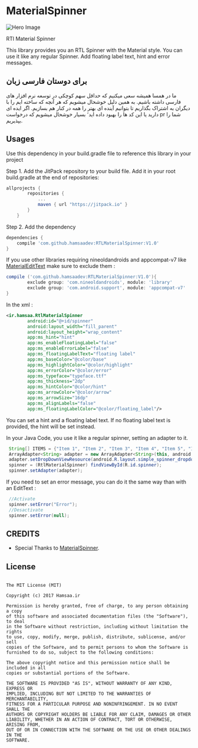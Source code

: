 # MaterialSpinner

![Hero Image](https://raw.githubusercontent.com/hamsaadev/RTLMaterialSpinner/master/screenshots/splash.jpg)


RTl Material Spinner

This library provides you an RTL Spinner with the Material style. You can use it like any regular Spinner.
Add floating label text, hint and error messages.

## برای دوستان فارسی زبان
ما در همسا همیشه سعی میکنیم که حداقل سهم کوچکی در توسعه نرم افزار های فارسی داشته باشیم. به همین دلیل خوشحال میشویم که هر آنچه که ساخته ایم را با دیگران به اشتراک بگذاریم تا بتوانیم آینده ای بهتر را همه در کنار هم بسازیم. اگر ایده ای دارید یا این کد ها را بهبود داده اید٬ بسیار خوشحال میشویم که درخواست pr شما را بپذیریم.

## Usages

Use this dependency in your build.gradle file to reference this library in your project

Step 1. Add the JitPack repository to your build file. Add it in your root build.gradle at the end of repositories:

```groovy
allprojects {
        repositories {
            ...
            maven { url "https://jitpack.io" }
        }
    }
```

Step 2. Add the dependency
```groovy
dependencies {
    compile 'com.github.hamsaadev:RTLMaterialSpinner:V1.0'
}
```

If you use other libraries requiring nineoldandroids and appcompat-v7 like [MaterialEditText](https://github.com/rengwuxian/MaterialEditText/) make sure to exclude them :
```groovy
compile ('com.github.hamsaadev:RTLMaterialSpinner:V1.0'){
        exclude group: 'com.nineoldandroids', module: 'library'
        exclude group: 'com.android.support', module: 'appcompat-v7'
}
```

In the xml : 

```xml
<ir.hamsaa.RtlMaterialSpinner
        android:id="@+id/spinner"
        android:layout_width="fill_parent"
        android:layout_height="wrap_content" 
        app:ms_hint="hint"
        app:ms_enableFloatingLabel="false"
        app:ms_enableErrorLabel="false"
        app:ms_floatingLabelText="floating label"
        app:ms_baseColor="@color/base"
        app:ms_highlightColor="@color/highlight"
        app:ms_errorColor="@color/error"
        app:ms_typeface="typeface.ttf"
        app:ms_thickness="2dp"
        app:ms_hintColor="@color/hint"
        app:ms_arrowColor="@color/arrow"
        app:ms_arrowSize="16dp"
        app:ms_alignLabels="false"
        app:ms_floatingLabelColor="@color/floating_label"/>
```
You can set a hint and a floating label text. If no floating label text is provided, the hint will be set instead.


In your Java Code, you use it like a regular spinner, setting an adapter to it.
```java
 String[] ITEMS = {"Item 1", "Item 2", "Item 3", "Item 4", "Item 5", "Item 6"};
 ArrayAdapter<String> adapter = new ArrayAdapter<String>(this, android.R.layout.simple_spinner_item, ITEMS);
 adapter.setDropDownViewResource(android.R.layout.simple_spinner_dropdown_item);
 spinner = (RtlMaterialSpinner) findViewById(R.id.spinner);
 spinner.setAdapter(adapter);
```

If you need to set an error message, you can do it the same way than with an EditText :
```java
 //Activate
 spinner.setError("Error");
 //Desactivate
 spinner.setError(null);
```

## CREDITS
* Special Thanks to [MaterialSpinner](https://github.com/ganfra/MaterialSpinner).


## License
```
   
The MIT License (MIT)

Copyright (c) 2017 Hamsaa.ir

Permission is hereby granted, free of charge, to any person obtaining a copy
of this software and associated documentation files (the "Software"), to deal
in the Software without restriction, including without limitation the rights
to use, copy, modify, merge, publish, distribute, sublicense, and/or sell
copies of the Software, and to permit persons to whom the Software is
furnished to do so, subject to the following conditions:

The above copyright notice and this permission notice shall be included in all
copies or substantial portions of the Software.

THE SOFTWARE IS PROVIDED "AS IS", WITHOUT WARRANTY OF ANY KIND, EXPRESS OR
IMPLIED, INCLUDING BUT NOT LIMITED TO THE WARRANTIES OF MERCHANTABILITY,
FITNESS FOR A PARTICULAR PURPOSE AND NONINFRINGEMENT. IN NO EVENT SHALL THE
AUTHORS OR COPYRIGHT HOLDERS BE LIABLE FOR ANY CLAIM, DAMAGES OR OTHER
LIABILITY, WHETHER IN AN ACTION OF CONTRACT, TORT OR OTHERWISE, ARISING FROM,
OUT OF OR IN CONNECTION WITH THE SOFTWARE OR THE USE OR OTHER DEALINGS IN THE
SOFTWARE.

```


